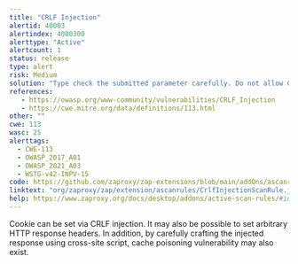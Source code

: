 ```yaml
---
title: "CRLF Injection"
alertid: 40003
alertindex: 4000300
alerttype: "Active"
alertcount: 1
status: release
type: alert
risk: Medium
solution: "Type check the submitted parameter carefully. Do not allow CRLF to be injected by filtering CRLF."
references:
   - https://owasp.org/www-community/vulnerabilities/CRLF_Injection
   - https://cwe.mitre.org/data/definitions/113.html
other: ""
cwe: 113
wasc: 25
alerttags: 
  - CWE-113
  - OWASP_2017_A01
  - OWASP_2021_A03
  - WSTG-v42-INPV-15
code: https://github.com/zaproxy/zap-extensions/blob/main/addOns/ascanrules/src/main/java/org/zaproxy/zap/extension/ascanrules/CrlfInjectionScanRule.java
linktext: "org/zaproxy/zap/extension/ascanrules/CrlfInjectionScanRule.java"
help: https://www.zaproxy.org/docs/desktop/addons/active-scan-rules/#id-40003
---
```

Cookie can be set via CRLF injection. It may also be possible to set arbitrary HTTP response headers. In addition, by carefully crafting the injected response using cross-site script, cache poisoning vulnerability may also exist.
